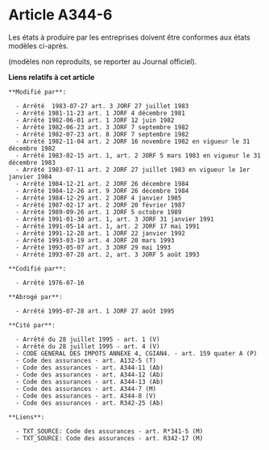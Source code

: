 # Article A344-6

Les états à produire par les entreprises doivent être conformes aux états modèles ci-après.

(modèles non reproduits, se reporter au Journal officiel).

**Liens relatifs à cet article**

	**Modifié par**:

	  - Arrêté  1983-07-27 art. 3 JORF 27 juillet 1983
	  - Arrêté 1981-11-23 art. 1 JORF 4 décembre 1981
	  - Arrêté 1982-06-01 art. 1 JORF 12 juin 1982
	  - Arrêté 1982-06-23 art. 3 JORF 7 septembre 1982
	  - Arrêté 1982-07-23 art. 8 JORF 7 septembre 1982
	  - Arrêté 1982-11-04 art. 2 JORF 16 novembre 1982 en vigueur le 31 décembre 1982
	  - Arrêté 1983-02-15 art. 1, art. 2 JORF 5 mars 1983 en vigueur le 31 décembre 1983
	  - Arrêté 1983-07-11 art. 2 JORF 27 juillet 1983 en vigueur le 1er janvier 1984
	  - Arrêté 1984-12-21 art. 2 JORF 26 décembre 1984
	  - Arrêté 1984-12-26 art. 9 JORF 26 décembre 1984
	  - Arrêté 1984-12-29 art. 2 JORF 4 janvier 1985
	  - Arrêté 1987-02-17 art. 2 JORF 20 février 1987
	  - Arrêté 1989-09-26 art. 1 JORF 5 octobre 1989
	  - Arrêté 1991-01-30 art. 1, art. 3 JORF 31 janvier 1991
	  - Arrêté 1991-05-14 art. 1, art. 2 JORF 17 mai 1991
	  - Arrêté 1991-12-28 art. 1 JORF 22 janvier 1992
	  - Arrêté 1993-03-19 art. 4 JORF 20 mars 1993
	  - Arrêté 1993-05-07 art. 3 JORF 29 mai 1993
	  - Arrêté 1993-07-28 art. 2, art. 3 JORF 5 août 1993

	**Codifié par**:

	  - Arrêté 1976-07-16

	**Abrogé par**:

	  - Arrêté 1995-07-28 art. 1 JORF 27 août 1995

	**Cité par**:

	  - Arrêté du 28 juillet 1995 - art. 1 (V)
	  - Arrêté du 28 juillet 1995 - art. 4 (V)
	  - CODE GENERAL DES IMPOTS ANNEXE 4, CGIAN4. - art. 159 quater A (P)
	  - Code des assurances - art. A132-5 (T)
	  - Code des assurances - art. A344-11 (Ab)
	  - Code des assurances - art. A344-12 (Ab)
	  - Code des assurances - art. A344-13 (Ab)
	  - Code des assurances - art. A344-7 (M)
	  - Code des assurances - art. A344-8 (V)
	  - Code des assurances - art. R342-25 (Ab)

	**Liens**:

	  - TXT_SOURCE: Code des assurances - art. R*341-5 (M)
	  - TXT_SOURCE: Code des assurances - art. R342-17 (M)
